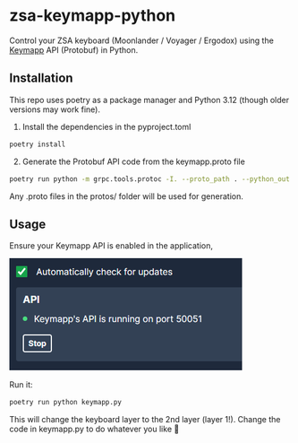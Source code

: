 # zsa-keymapp-python

Control your ZSA keyboard (Moonlander / Voyager / Ergodox) using the [Keymapp](https://blog.zsa.io/keymapp/) API (Protobuf) in Python.

## Installation

This repo uses poetry as a package manager and Python 3.12 (though older versions may work fine).

1. Install the dependencies in the pyproject.toml

```sh
poetry install
```

2. Generate the Protobuf API code from the keymapp.proto file

```sh
poetry run python -m grpc.tools.protoc -I. --proto_path . --python_out . --mypy_out . --grpc_python_out . ./protos/*.proto
```

Any .proto files in the protos/ folder will be used for generation.

## Usage

Ensure your Keymapp API is enabled in the application,

![](./assets/keymapp-settings.png)

Run it:

```sh
poetry run python keymapp.py
```

This will change the keyboard layer to the 2nd layer (layer 1!). Change the code in keymapp.py to do whatever you like 🎉

